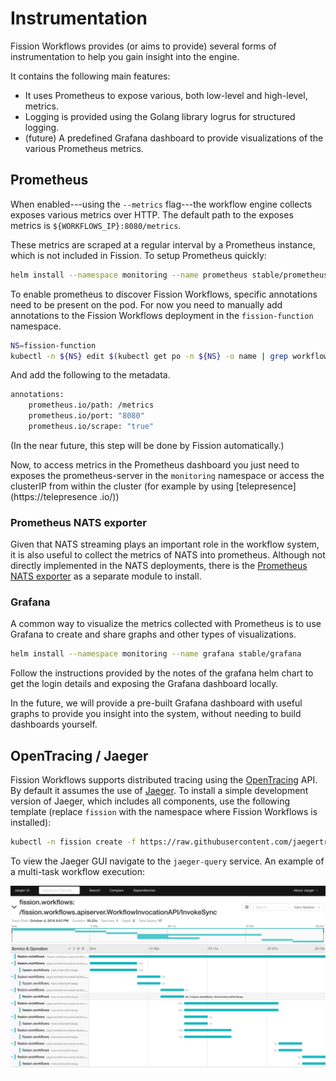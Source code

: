 # Instrumentation 

Fission Workflows provides (or aims to provide) several forms of instrumentation to help you gain insight into 
the engine.

It contains the following main features:
- It uses Prometheus to expose various, both low-level and high-level, metrics. 
- Logging is provided using the Golang library logrus for structured logging.
- (future) A predefined Grafana dashboard to provide visualizations of the various Prometheus metrics. 

## Prometheus

When enabled---using the `--metrics` flag---the workflow engine collects exposes various metrics over HTTP.
The default path to the exposes metrics is `${WORKFLOWS_IP}:8080/metrics`.

These metrics are scraped at a regular interval by a Prometheus instance, which is not included in Fission.
To setup Prometheus quickly:
```bash
helm install --namespace monitoring --name prometheus stable/prometheus
```

To enable prometheus to discover Fission Workflows, specific annotations need to be present on the pod.
For now you need to manually add annotations to the Fission Workflows deployment in the `fission-function` namespace.
```bash
NS=fission-function
kubectl -n ${NS} edit $(kubectl get po -n ${NS} -o name | grep workflow)
```

And add the following to the metadata.
```bash
annotations:
    prometheus.io/path: /metrics
    prometheus.io/port: "8080"
    prometheus.io/scrape: "true"
```

(In the near future, this step will be done by Fission automatically.)

Now, to access metrics in the Prometheus dashboard you just need to exposes the prometheus-server in the `monitoring` 
namespace or access the clusterIP from within the cluster (for example by using [telepresence](https://telepresence
.io/))

### Prometheus NATS exporter
Given that NATS streaming plays an important role in the workflow system, it is also useful to collect the metrics of 
NATS into prometheus. Although not directly implemented in the NATS deployments, there is the 
[Prometheus NATS exporter](https://github.com/nats-io/prometheus-nats-exporter) as a separate module to install.

### Grafana
A common way to visualize the metrics collected with Prometheus is to use Grafana to create and share graphs and 
other types of visualizations.

```bash
helm install --namespace monitoring --name grafana stable/grafana
```

Follow the instructions provided by the notes of the grafana helm chart to get the login details and exposing the 
Grafana dashboard locally.

In the future, we will provide a pre-built Grafana dashboard with useful graphs to provide you insight into the 
system, without needing to build dashboards yourself.

## OpenTracing / Jaeger

Fission Workflows supports distributed tracing using the [OpenTracing](http://opentracing.io/) API. By default it 
assumes the use of [Jaeger](https://www.jaegertracing.io/). To install a simple development version of Jaeger, which 
includes all components, use the following template (replace `fission` with the namespace where Fission Workflows is 
installed):

```bash
kubectl -n fission create -f https://raw.githubusercontent.com/jaegertracing/jaeger-kubernetes/master/all-in-one/jaeger-all-in-one-template.yml
```

To view the Jaeger GUI navigate to the `jaeger-query` service. An example of a multi-task workflow execution:

![Jaeger Tracing example](./assets/jaeger-example.png)